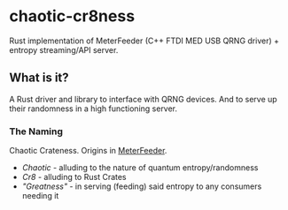 # chaotic-cr8ness
Rust implementation of MeterFeeder (C++ FTDI MED USB QRNG driver) + entropy streaming/API server.

## What is it?
A Rust driver and library to interface with QRNG devices. And to serve up their randomness in a high functioning server.

### The Naming
Chaotic Crateness. Origins in [MeterFeeder](https://github.com/vfp2/MeterFeeder).
* _Chaotic_ - alluding to the nature of quantum entropy/randomness
* _Cr8_ - alluding to Rust Crates
* _"Greatness"_ - in serving (feeding) said entropy to any consumers needing it
